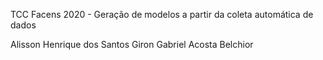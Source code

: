 TCC Facens 2020 - Geração de modelos a partir da coleta automática de dados

Alisson Henrique dos Santos Giron
Gabriel Acosta Belchior